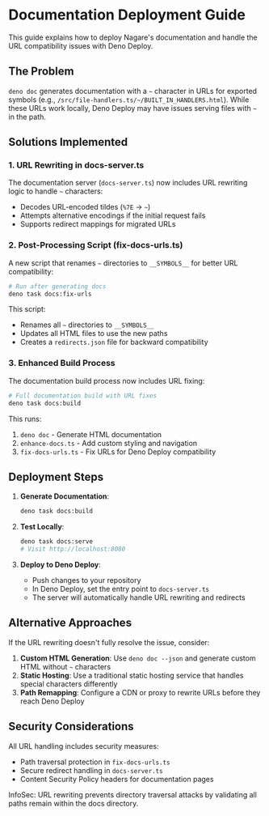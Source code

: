 # Documentation Deployment Guide

This guide explains how to deploy Nagare's documentation and handle the URL compatibility issues with Deno Deploy.

## The Problem

`deno doc` generates documentation with a `~` character in URLs for exported symbols (e.g.,
`/src/file-handlers.ts/~/BUILT_IN_HANDLERS.html`). While these URLs work locally, Deno Deploy may have issues serving
files with `~` in the path.

## Solutions Implemented

### 1. URL Rewriting in docs-server.ts

The documentation server (`docs-server.ts`) now includes URL rewriting logic to handle `~` characters:

- Decodes URL-encoded tildes (`%7E` → `~`)
- Attempts alternative encodings if the initial request fails
- Supports redirect mappings for migrated URLs

### 2. Post-Processing Script (fix-docs-urls.ts)

A new script that renames `~` directories to `__SYMBOLS__` for better URL compatibility:

```bash
# Run after generating docs
deno task docs:fix-urls
```

This script:

- Renames all `~` directories to `__SYMBOLS__`
- Updates all HTML files to use the new paths
- Creates a `redirects.json` file for backward compatibility

### 3. Enhanced Build Process

The documentation build process now includes URL fixing:

```bash
# Full documentation build with URL fixes
deno task docs:build
```

This runs:

1. `deno doc` - Generate HTML documentation
2. `enhance-docs.ts` - Add custom styling and navigation
3. `fix-docs-urls.ts` - Fix URLs for Deno Deploy compatibility

## Deployment Steps

1. **Generate Documentation**:
   ```bash
   deno task docs:build
   ```

2. **Test Locally**:
   ```bash
   deno task docs:serve
   # Visit http://localhost:8080
   ```

3. **Deploy to Deno Deploy**:
   - Push changes to your repository
   - In Deno Deploy, set the entry point to `docs-server.ts`
   - The server will automatically handle URL rewriting and redirects

## Alternative Approaches

If the URL rewriting doesn't fully resolve the issue, consider:

1. **Custom HTML Generation**: Use `deno doc --json` and generate custom HTML without `~` characters
2. **Static Hosting**: Use a traditional static hosting service that handles special characters differently
3. **Path Remapping**: Configure a CDN or proxy to rewrite URLs before they reach Deno Deploy

## Security Considerations

All URL handling includes security measures:

- Path traversal protection in `fix-docs-urls.ts`
- Secure redirect handling in `docs-server.ts`
- Content Security Policy headers for documentation pages

InfoSec: URL rewriting prevents directory traversal attacks by validating all paths remain within the docs directory.
